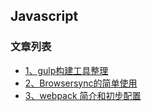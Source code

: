 Javascript
---

### 文章列表

- [1、gulp构建工具整理](./contents/1.md)
- [2、Browsersync的简单使用](./contents/2.md)
- [3、webpack 简介和初步配置](./contents/3.md)